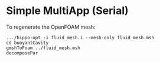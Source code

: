 # Simple MultiApp (Serial)

To regenerate the OpenFOAM mesh:

```console
.../hippo-opt -i fluid_mesh.i --mesh-only fluid_mesh.msh
cd buoyantCavity
gmshToFoam ../fluid_mesh.msh
decomposePar
```

